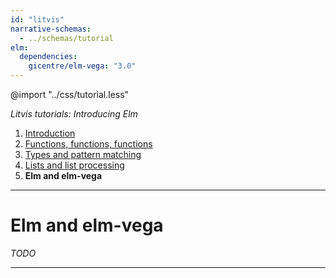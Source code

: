 ```yaml
---
id: "litvis"
narrative-schemas:
  - ../schemas/tutorial
elm:
  dependencies:
    gicentre/elm-vega: "3.0"
---
```


@import "../css/tutorial.less"

_Litvis tutorials: Introducing Elm_

1.  [Introduction](elmIntroduction1.md)
2.  [Functions, functions, functions](elmIntroduction2.md)
3.  [Types and pattern matching](elmIntroduction3.md)
4.  [Lists and list processing](elmIntroduction4.md)
5.  **Elm and elm-vega**

---

# Elm and elm-vega

_TODO_

---
